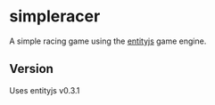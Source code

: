 # simpleracer
A simple racing game using the [entityjs](https://github.com/bendangelo/EntityJS) game engine.

## Version
Uses entityjs v0.3.1

